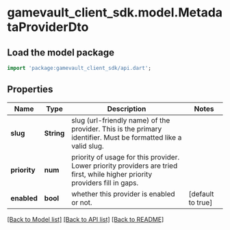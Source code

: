 # gamevault_client_sdk.model.MetadataProviderDto

## Load the model package
```dart
import 'package:gamevault_client_sdk/api.dart';
```

## Properties
Name | Type | Description | Notes
------------ | ------------- | ------------- | -------------
**slug** | **String** | slug (url-friendly name) of the provider. This is the primary identifier. Must be formatted like a valid slug. | 
**priority** | **num** | priority of usage for this provider. Lower priority providers are tried first, while higher priority providers fill in gaps. | 
**enabled** | **bool** | whether this provider is enabled or not. | [default to true]

[[Back to Model list]](../README.md#documentation-for-models) [[Back to API list]](../README.md#documentation-for-api-endpoints) [[Back to README]](../README.md)


